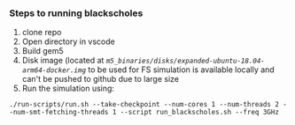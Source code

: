 ### Steps to running blackscholes
1. clone repo
2. Open directory in vscode
3. Build gem5
4. Disk image (located at _`m5_binaries/disks/expanded-ubuntu-18.04-arm64-docker.img`_ to be used for FS simulation is available locally and can't be pushed to github due to large size
5. Run the simulation using:
```
./run-scripts/run.sh --take-checkpoint --num-cores 1 --num-threads 2 --num-smt-fetching-threads 1 --script run_blackscholes.sh --freq 3GHz
```
